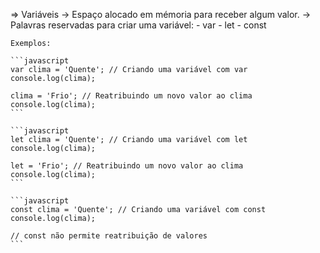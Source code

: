 => Variáveis
  -> Espaço alocado em mémoria para receber algum valor.
  -> Palavras reservadas para criar uma variável:
      - var
      - let
      - const
    
    Exemplos:

    ```javascript
    var clima = 'Quente'; // Criando uma variável com var
    console.log(clima);

    clima = 'Frio'; // Reatribuindo um novo valor ao clima
    console.log(clima);
    ```
  
    ```javascript
    let clima = 'Quente'; // Criando uma variável com let
    console.log(clima);

    let = 'Frio'; // Reatribuindo um novo valor ao clima
    console.log(clima);
    ```

    ```javascript
    const clima = 'Quente'; // Criando uma variável com const
    console.log(clima);
  
    // const não permite reatribuição de valores
    ```